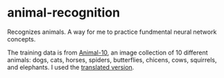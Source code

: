 # animal-recognition
Recognizes animals. A way for me to practice fundmental neural network concepts.

The training data is  from [Animal-10](https://www.kaggle.com/alessiocorrado99/animals10), an image collection of 10 different animals: dogs, cats, horses, spiders, butterflies, chicens, cows, squirrels, and elephants. I used the [translated version](https://www.kaggle.com/viratkothari/animal10).
